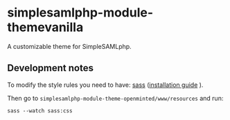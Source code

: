 # simplesamlphp-module-themevanilla

A customizable theme for SimpleSAMLphp.

## Development notes
To modify the style rules you need to have: [sass](http://sass-lang.com/) ([installation guide](http://sass-lang.com/install) ).

Then go to `simplesamlphp-module-theme-openminted/www/resources` and run:
```
sass --watch sass:css
```
